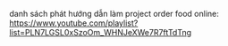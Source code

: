 danh sách phát hướng dẫn làm project order food online: https://www.youtube.com/playlist?list=PLN7LGSL0xSzoOm_WHNJeXWe7R7ftTdTng
